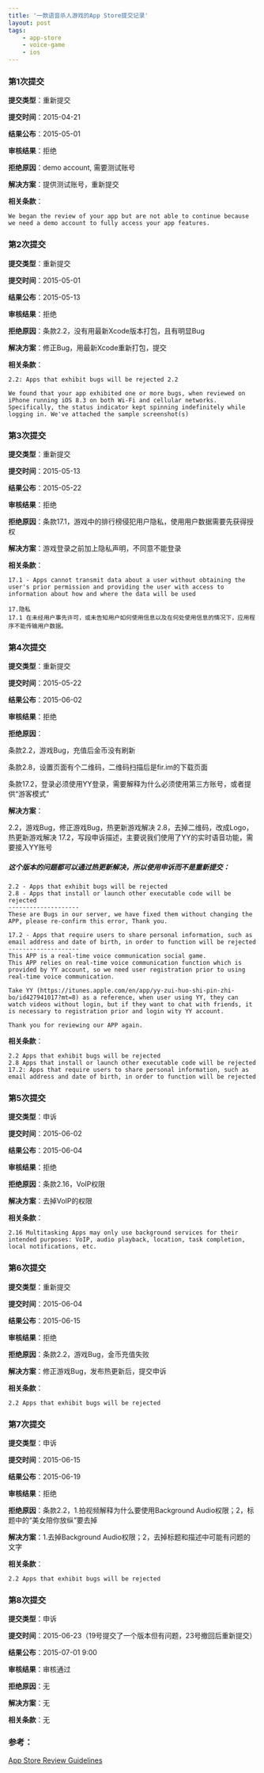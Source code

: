 ```yaml
---
title: '一款语音杀人游戏的App Store提交记录'
layout: post
tags:
    - app-store
    - voice-game
    - ios
---
```


### 第1次提交
**提交类型**：重新提交  

**提交时间**：2015-04-21  

**结果公布**：2015-05-01  

**审核结果**：拒绝  

**拒绝原因**：demo account, 需要测试账号  

**解决方案**：提供测试账号，重新提交  

**相关条款**：  


```
We began the review of your app but are not able to continue because we need a demo account to fully access your app features.
```

### 第2次提交
**提交类型**：重新提交  

**提交时间**：2015-05-01  

**结果公布**：2015-05-13  

**审核结果**：拒绝  

**拒绝原因**：条款2.2，没有用最新Xcode版本打包，且有明显Bug  

**解决方案**：修正Bug，用最新Xcode重新打包，提交  

**相关条款**：  


```
2.2: Apps that exhibit bugs will be rejected 2.2

We found that your app exhibited one or more bugs, when reviewed on iPhone running iOS 8.3 on both Wi-Fi and cellular networks.
Specifically, the status indicator kept spinning indefinitely while logging in. We've attached the sample screenshot(s)
```

### 第3次提交
**提交类型**：重新提交  

**提交时间**：2015-05-13  

**结果公布**：2015-05-22  

**审核结果**：拒绝  

**拒绝原因**：条款17.1，游戏中的排行榜侵犯用户隐私，使用用户数据需要先获得授权  

**解决方案**：游戏登录之前加上隐私声明，不同意不能登录  

**相关条款**：  


```
17.1 - Apps cannot transmit data about a user without obtaining the user's prior permission and providing the user with access to information about how and where the data will be used

17.隐私
17.1 在未经用户事先许可，或未告知用户如何使用信息以及在何处使用信息的情况下，应用程序不能传输用户数据。
```

### 第4次提交
**提交类型**：重新提交  

**提交时间**：2015-05-22  

**结果公布**：2015-06-02  

**审核结果**：拒绝  

**拒绝原因**：  

条款2.2，游戏Bug，充值后金币没有刷新  

条款2.8，设置页面有个二维码，二维码扫描后是fir.im的下载页面  

条款17.2，登录必须使用YY登录，需要解释为什么必须使用第三方账号，或者提供“游客模式”  


**解决方案**：  

2.2，游戏Bug，修正游戏Bug，热更新游戏解决
2.8，去掉二维码，改成Logo，热更新游戏解决
17.2，写段申诉描述，主要说我们使用了YY的实时语音功能，需要接入YY账号

##### 这个版本的问题都可以通过热更新解决，所以使用申诉而不是重新提交：
```
2.2 - Apps that exhibit bugs will be rejected
2.8 - Apps that install or launch other executable code will be rejected
--------------------
These are Bugs in our server, we have fixed them without changing the APP, please re-confirm this error, Thank you.

17.2 - Apps that require users to share personal information, such as email address and date of birth, in order to function will be rejected
--------------------
This APP is a real-time voice communication social game. 
This APP relies on real-time voice communication function which is provided by YY account, so we need user registration prior to using real-time voice communication.

Take YY (https://itunes.apple.com/en/app/yy-zui-huo-shi-pin-zhi-bo/id427941017?mt=8) as a reference, when user using YY, they can watch videos without login, but if they want to chat with friends, it is necessary to registration prior and login wity YY account.

Thank you for reviewing our APP again.
```


**相关条款**：  


```
2.2 Apps that exhibit bugs will be rejected
2.8 Apps that install or launch other executable code will be rejected
17.2: Apps that require users to share personal information, such as email address and date of birth, in order to function will be rejected
```

### 第5次提交
**提交类型**：申诉  

**提交时间**：2015-06-02  

**结果公布**：2015-06-04  

**审核结果**：拒绝  

**拒绝原因**：条款2.16，VoIP权限  

**解决方案**：去掉VoIP的权限  

**相关条款**：  


```
2.16 Multitasking Apps may only use background services for their intended purposes: VoIP, audio playback, location, task completion, local notifications, etc.
```

### 第6次提交
**提交类型**：重新提交  

**提交时间**：2015-06-04  

**结果公布**：2015-06-15  

**审核结果**：拒绝  

**拒绝原因**：条款2.2，游戏Bug，金币充值失败  

**解决方案**：修正游戏Bug，发布热更新后，提交申诉  

**相关条款**：  


```
2.2 Apps that exhibit bugs will be rejected
```

### 第7次提交
**提交类型**：申诉  

**提交时间**：2015-06-15  

**结果公布**：2015-06-19  

**审核结果**：拒绝  

**拒绝原因**：条款2.2，1.拍视频解释为什么要使用Background Audio权限；2，标题中的“美女陪你放纵”要去掉  

**解决方案**：1.去掉Background Audio权限；2，去掉标题和描述中可能有问题的文字  

**相关条款**：  


```
2.2 Apps that exhibit bugs will be rejected
```


### 第8次提交
**提交类型**：申诉  

**提交时间**：2015-06-23（19号提交了一个版本但有问题，23号撤回后重新提交）  

**结果公布**：2015-07-01 9:00  

**审核结果**：审核通过  

**拒绝原因**：无  

**解决方案**：无  

**相关条款**：无  



### 参考：
[App Store Review Guidelines](https://developer.apple.com/app-store/review/guidelines/)